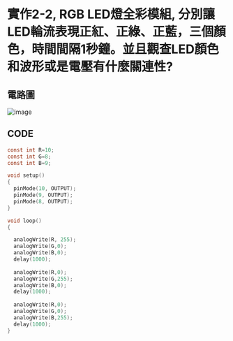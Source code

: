# 實作2-2, RGB LED燈全彩模組, 分別讓LED輪流表現正紅、正綠、正藍，三個顏色，時間間隔1秒鐘。並且觀查LED顏色和波形或是電壓有什麼關連性?

## 電路圖

![image](https://user-images.githubusercontent.com/89329117/132114864-fd8fa047-ee03-4233-9cd6-4eecfabb1380.png)

## CODE

````c
const int R=10;
const int G=8;
const int B=9;

void setup()
{
  pinMode(10, OUTPUT);
  pinMode(9, OUTPUT);
  pinMode(8, OUTPUT);
}

void loop()
{

  analogWrite(R, 255);
  analogWrite(G,0);
  analogWrite(B,0);
  delay(1000); 
  
  analogWrite(R,0);
  analogWrite(G,255);
  analogWrite(B,0);
  delay(1000); 
  
  analogWrite(R,0);
  analogWrite(G,0);
  analogWrite(B,255);
  delay(1000); 
}
````
